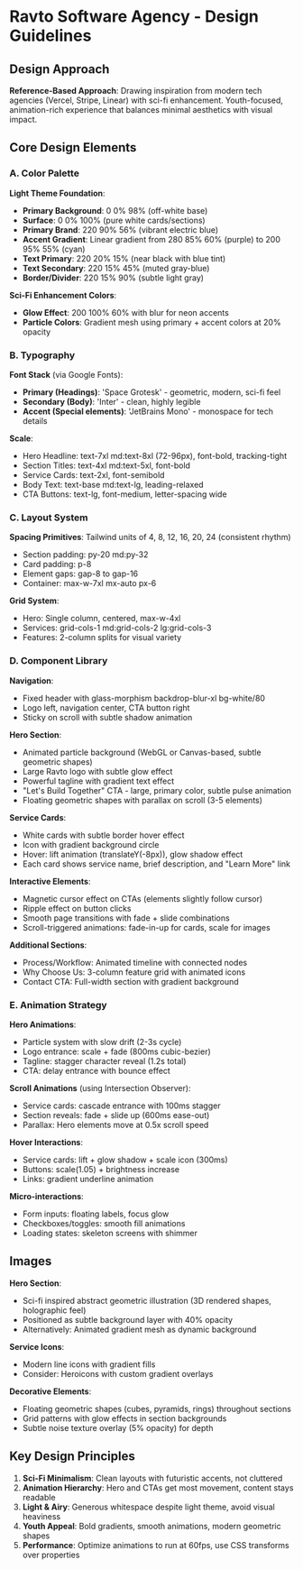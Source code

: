 # Ravto Software Agency - Design Guidelines

## Design Approach
**Reference-Based Approach**: Drawing inspiration from modern tech agencies (Vercel, Stripe, Linear) with sci-fi enhancement. Youth-focused, animation-rich experience that balances minimal aesthetics with visual impact.

## Core Design Elements

### A. Color Palette

**Light Theme Foundation**:
- **Primary Background**: 0 0% 98% (off-white base)
- **Surface**: 0 0% 100% (pure white cards/sections)
- **Primary Brand**: 220 90% 56% (vibrant electric blue)
- **Accent Gradient**: Linear gradient from 280 85% 60% (purple) to 200 95% 55% (cyan)
- **Text Primary**: 220 20% 15% (near black with blue tint)
- **Text Secondary**: 220 15% 45% (muted gray-blue)
- **Border/Divider**: 220 15% 90% (subtle light gray)

**Sci-Fi Enhancement Colors**:
- **Glow Effect**: 200 100% 60% with blur for neon accents
- **Particle Colors**: Gradient mesh using primary + accent colors at 20% opacity

### B. Typography

**Font Stack** (via Google Fonts):
- **Primary (Headings)**: 'Space Grotesk' - geometric, modern, sci-fi feel
- **Secondary (Body)**: 'Inter' - clean, highly legible
- **Accent (Special elements)**: 'JetBrains Mono' - monospace for tech details

**Scale**:
- Hero Headline: text-7xl md:text-8xl (72-96px), font-bold, tracking-tight
- Section Titles: text-4xl md:text-5xl, font-bold
- Service Cards: text-2xl, font-semibold
- Body Text: text-base md:text-lg, leading-relaxed
- CTA Buttons: text-lg, font-medium, letter-spacing wide

### C. Layout System

**Spacing Primitives**: Tailwind units of 4, 8, 12, 16, 20, 24 (consistent rhythm)
- Section padding: py-20 md:py-32
- Card padding: p-8
- Element gaps: gap-8 to gap-16
- Container: max-w-7xl mx-auto px-6

**Grid System**:
- Hero: Single column, centered, max-w-4xl
- Services: grid-cols-1 md:grid-cols-2 lg:grid-cols-3
- Features: 2-column splits for visual variety

### D. Component Library

**Navigation**:
- Fixed header with glass-morphism backdrop-blur-xl bg-white/80
- Logo left, navigation center, CTA button right
- Sticky on scroll with subtle shadow animation

**Hero Section**:
- Animated particle background (WebGL or Canvas-based, subtle geometric shapes)
- Large Ravto logo with subtle glow effect
- Powerful tagline with gradient text effect
- "Let's Build Together" CTA - large, primary color, subtle pulse animation
- Floating geometric shapes with parallax on scroll (3-5 elements)

**Service Cards**:
- White cards with subtle border hover effect
- Icon with gradient background circle
- Hover: lift animation (translateY(-8px)), glow shadow effect
- Each card shows service name, brief description, and "Learn More" link

**Interactive Elements**:
- Magnetic cursor effect on CTAs (elements slightly follow cursor)
- Ripple effect on button clicks
- Smooth page transitions with fade + slide combinations
- Scroll-triggered animations: fade-in-up for cards, scale for images

**Additional Sections**:
- Process/Workflow: Animated timeline with connected nodes
- Why Choose Us: 3-column feature grid with animated icons
- Contact CTA: Full-width section with gradient background

### E. Animation Strategy

**Hero Animations**:
- Particle system with slow drift (2-3s cycle)
- Logo entrance: scale + fade (800ms cubic-bezier)
- Tagline: stagger character reveal (1.2s total)
- CTA: delay entrance with bounce effect

**Scroll Animations** (using Intersection Observer):
- Service cards: cascade entrance with 100ms stagger
- Section reveals: fade + slide up (600ms ease-out)
- Parallax: Hero elements move at 0.5x scroll speed

**Hover Interactions**:
- Service cards: lift + glow shadow + scale icon (300ms)
- Buttons: scale(1.05) + brightness increase
- Links: gradient underline animation

**Micro-interactions**:
- Form inputs: floating labels, focus glow
- Checkboxes/toggles: smooth fill animations
- Loading states: skeleton screens with shimmer

## Images

**Hero Section**: 
- Sci-fi inspired abstract geometric illustration (3D rendered shapes, holographic feel)
- Positioned as subtle background layer with 40% opacity
- Alternatively: Animated gradient mesh as dynamic background

**Service Icons**: 
- Modern line icons with gradient fills
- Consider: Heroicons with custom gradient overlays

**Decorative Elements**:
- Floating geometric shapes (cubes, pyramids, rings) throughout sections
- Grid patterns with glow effects in section backgrounds
- Subtle noise texture overlay (5% opacity) for depth

## Key Design Principles

1. **Sci-Fi Minimalism**: Clean layouts with futuristic accents, not cluttered
2. **Animation Hierarchy**: Hero and CTAs get most movement, content stays readable
3. **Light & Airy**: Generous whitespace despite light theme, avoid visual heaviness
4. **Youth Appeal**: Bold gradients, smooth animations, modern geometric shapes
5. **Performance**: Optimize animations to run at 60fps, use CSS transforms over properties
